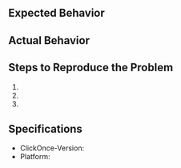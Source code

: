 ## Expected Behavior


## Actual Behavior


## Steps to Reproduce the Problem

  1.
  2.
  3.

## Specifications

  - ClickOnce-Version:
  - Platform: <!-- If I get to implementing it on more than normal Windows -->
